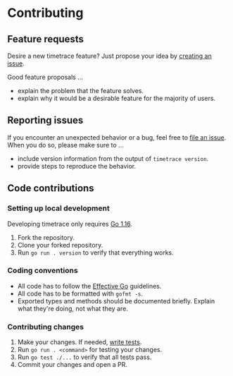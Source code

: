 # Contributing

## Feature requests

Desire a new timetrace feature? Just propose your idea by
[creating an issue](https://github.com/nahria/timetrace/issues/new).

Good feature proposals ...
* explain the problem that the feature solves.
* explain why it would be a desirable feature for the majority of users.

## Reporting issues

If you encounter an unexpected behavior or a bug, feel free to
[file an issue](https://github.com/nahria/timetrace/issues/new). When you
do so, please make sure to ...
* include version information from the output of `timetrace version`.
* provide steps to reproduce the behavior.

## Code contributions

### Setting up local development

Developing timetrace only requires [Go 1.16](https://golang.org/dl/).

1. Fork the repository.
2. Clone your forked repository.
3. Run `go run . version` to verify that everything works.

### Coding conventions

* All code has to follow the [Effective Go](https://golang.org/doc/effective_go.html) guidelines.
* All code has to be formatted with `gofmt -s`.
* Exported types and methods should be documented briefly. Explain what they're doing, not what they are.

### Contributing changes

1. Make your changes. If needed, [write tests](core/timetrace_test.go).
2. Run `go run . <command>` for testing your changes.
3. Run `go test ./...` to verify that all tests pass.
4. Commit your changes and open a PR.
